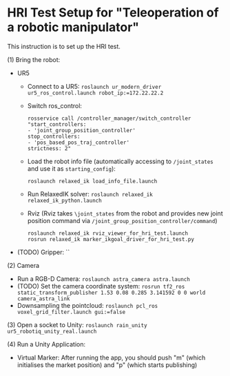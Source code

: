 # HRI Test Setup for "Teleoperation of a robotic manipulator"

This instruction is to set up the HRI test. 

(1) Bring the robot: 
  * UR5
    - Connect to a UR5: `roslaunch ur_modern_driver ur5_ros_control.launch robot_ip:=172.22.22.2`
    - Switch ros_control:
      ```
      rosservice call /controller_manager/switch_controller "start_controllers:
      - 'joint_group_position_controller'
      stop_controllers:
      - 'pos_based_pos_traj_controller'
      strictness: 2"
      ```
    - Load the robot info file (automatically accessing to `/joint_states` and use it as `starting_config`): 
      ```
      roslaunch relaxed_ik load_info_file.launch
      ```
    - Run RelaxedIK solver: `roslaunch relaxed_ik relaxed_ik_python.launch`
    
    - Rviz (Rviz takes `\joint_states` from the robot and provides new joint position command via `/joint_group_position_controller/command`)
      ```
      roslaunch relaxed_ik rviz_viewer_for_hri_test.launch
      rosrun relaxed_ik marker_ikgoal_driver_for_hri_test.py
      ```
     

  * (TODO) Gripper: ``
  
(2) Camera
  * Run a RGB-D Camera: `roslaunch astra_camera astra.launch`
  * (TODO) Set the camera coordinate system: `rosrun tf2_ros static_transform_publisher 1.53 0.08 0.285 3.141592 0 0 world camera_astra_link`
  * Downsampling the pointcloud: `roslaunch pcl_ros voxel_grid_filter.launch gui:=false`
  
(3) Open a socket to Unity: `roslaunch rain_unity ur5_robotiq_unity_real.launch`

(4) Run a Unity Application:
  * Virtual Marker: After running the app, you should push "m" (which initialises the market position) and "p" (which starts publishing)
